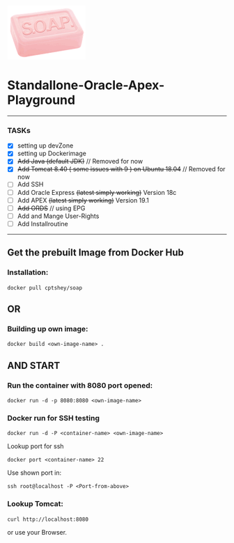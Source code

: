 ![alt text](https://github.com/CptShey/soap/blob/master/soap_logo.png "S.O.A.P")
# Standallone-Oracle-Apex-Playground


---

### TASKs ###
- [x] setting up devZone
- [x] setting up Dockerimage
- [x] ~~Add Java (default JDK)~~ // Removed for now
- [X] ~~Add Tomcat 8.40 ( some issues with 9 )  on Ubuntu 18.04~~ // Removed for now
- [ ] Add SSH
- [ ] Add Oracle Express ~~(latest simply working)~~ Version 18c
- [ ] Add APEX ~~(latest simply working)~~ Version 19.1
- [ ] ~~Add ORDS~~ // using EPG 
- [ ] Add and Mange User-Rights
- [ ] Add Installroutine

---
## Get the prebuilt Image from Docker Hub ##
### Installation: ###
```
docker pull cptshey/soap
```
## OR ##

### Building up own image: ###
```
docker build <own-image-name> .
```
## AND START ##

### Run the container with 8080 port opened: ###
```
docker run -d -p 8080:8080 <own-image-name>
```

### Docker run for SSH testing ###
```
docker run -d -P <container-name> <own-image-name>

```
Lookup port for ssh

```
docker port <container-name> 22

```
Use shown port in:

```
ssh root@localhost -P <Port-from-above>

```

### Lookup Tomcat: ###
```
curl http://localhost:8080
```
or use your Browser.

